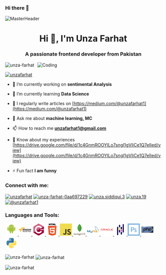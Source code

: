 ### Hi there 👋

![MasterHeader](./C:\Users\PARAS\Downloads.png)
<h1 align="center">Hi 👋, I'm Unza Farhat</h1>
<h3 align="center">A passionate frontend developer from Pakistan</h3>
<image align="right" alt="Coding" width="400" src="https://www.peakpx.com/en/hd-wallpaper-desktop-oqrnl/download/400x400">

<p align="left"> <img src="https://komarev.com/ghpvc/?username=unza-farhat&label=Profile%20views&color=0e75b6&style=flat" alt="unza-farhat" /> </p>

<p align="left"> <a href="https://twitter.com/unzafarhat" target="blank"><img src="https://img.shields.io/twitter/follow/unzafarhat?logo=twitter&style=for-the-badge" alt="unzafarhat" /></a> </p>

- 🔭 I’m currently working on **sentimental Analysis**

- 🌱 I’m currently learning **Data Science**

- 📝 I regularly write articles on [https://medium.com/@unzafarhat1](https://medium.com/@unzafarhat1)

- 💬 Ask me about **machine learning, MC**

- 📫 How to reach me **unzafarhat1@gmail.com**

- 📄 Know about my experiences [https://drive.google.com/file/d/1c4GnmROOYILo7sngl1gVIiCe1Q7eIIed/view](https://drive.google.com/file/d/1c4GnmROOYILo7sngl1gVIiCe1Q7eIIed/view)

- ⚡ Fun fact **I am funny**

<h3 align="left">Connect with me:</h3>
<p align="left">
<a href="https://twitter.com/unzafarhat" target="blank"><img align="center" src="https://raw.githubusercontent.com/rahuldkjain/github-profile-readme-generator/master/src/images/icons/Social/twitter.svg" alt="unzafarhat" height="30" width="40" /></a>
<a href="https://linkedin.com/in/unza-farhat-0aa697229" target="blank"><img align="center" src="https://raw.githubusercontent.com/rahuldkjain/github-profile-readme-generator/master/src/images/icons/Social/linked-in-alt.svg" alt="unza-farhat-0aa697229" height="30" width="40" /></a>
<a href="https://fb.com/unza.siddiqui.3" target="blank"><img align="center" src="https://raw.githubusercontent.com/rahuldkjain/github-profile-readme-generator/master/src/images/icons/Social/facebook.svg" alt="unza.siddiqui.3" height="30" width="40" /></a>
<a href="https://instagram.com/unza.19" target="blank"><img align="center" src="https://raw.githubusercontent.com/rahuldkjain/github-profile-readme-generator/master/src/images/icons/Social/instagram.svg" alt="unza.19" height="30" width="40" /></a>
<a href="https://medium.com/@unzafarhat1" target="blank"><img align="center" src="https://raw.githubusercontent.com/rahuldkjain/github-profile-readme-generator/master/src/images/icons/Social/medium.svg" alt="@unzafarhat1" height="30" width="40" /></a>
</p>

<h3 align="left">Languages and Tools:</h3>
<p align="left"> <a href="https://developer.android.com" target="_blank" rel="noreferrer"> <img src="https://raw.githubusercontent.com/devicons/devicon/master/icons/android/android-original-wordmark.svg" alt="android" width="40" height="40"/> </a> <a href="https://aws.amazon.com" target="_blank" rel="noreferrer"> <img src="https://raw.githubusercontent.com/devicons/devicon/master/icons/amazonwebservices/amazonwebservices-original-wordmark.svg" alt="aws" width="40" height="40"/> </a> <a href="https://www.w3schools.com/cpp/" target="_blank" rel="noreferrer"> <img src="https://raw.githubusercontent.com/devicons/devicon/master/icons/cplusplus/cplusplus-original.svg" alt="cplusplus" width="40" height="40"/> </a> <a href="https://www.w3.org/html/" target="_blank" rel="noreferrer"> <img src="https://raw.githubusercontent.com/devicons/devicon/master/icons/html5/html5-original-wordmark.svg" alt="html5" width="40" height="40"/> </a> <a href="https://developer.mozilla.org/en-US/docs/Web/JavaScript" target="_blank" rel="noreferrer"> <img src="https://raw.githubusercontent.com/devicons/devicon/master/icons/javascript/javascript-original.svg" alt="javascript" width="40" height="40"/> </a> <a href="https://www.mongodb.com/" target="_blank" rel="noreferrer"> <img src="https://raw.githubusercontent.com/devicons/devicon/master/icons/mongodb/mongodb-original-wordmark.svg" alt="mongodb" width="40" height="40"/> </a> <a href="https://www.mysql.com/" target="_blank" rel="noreferrer"> <img src="https://raw.githubusercontent.com/devicons/devicon/master/icons/mysql/mysql-original-wordmark.svg" alt="mysql" width="40" height="40"/> </a> <a href="https://www.oracle.com/" target="_blank" rel="noreferrer"> <img src="https://raw.githubusercontent.com/devicons/devicon/master/icons/oracle/oracle-original.svg" alt="oracle" width="40" height="40"/> </a> <a href="https://pandas.pydata.org/" target="_blank" rel="noreferrer"> <img src="https://raw.githubusercontent.com/devicons/devicon/2ae2a900d2f041da66e950e4d48052658d850630/icons/pandas/pandas-original.svg" alt="pandas" width="40" height="40"/> </a> <a href="https://www.photoshop.com/en" target="_blank" rel="noreferrer"> <img src="https://raw.githubusercontent.com/devicons/devicon/master/icons/photoshop/photoshop-line.svg" alt="photoshop" width="40" height="40"/> </a> <a href="https://www.php.net" target="_blank" rel="noreferrer"> <img src="https://raw.githubusercontent.com/devicons/devicon/master/icons/php/php-original.svg" alt="php" width="40" height="40"/> </a> <a href="https://www.python.org" target="_blank" rel="noreferrer"> <img src="https://raw.githubusercontent.com/devicons/devicon/master/icons/python/python-original.svg" alt="python" width="40" height="40"/> </a> </p>

<p><img align="left" src="https://github-readme-stats.vercel.app/api/top-langs?username=unza-farhat&show_icons=true&locale=en&layout=compact" alt="unza-farhat" /></p>

<p>&nbsp;<img align="center" src="https://github-readme-stats.vercel.app/api?username=unza-farhat&show_icons=true&locale=en" alt="unza-farhat" /></p>

<p><img align="center" src="https://github-readme-streak-stats.herokuapp.com/?user=unza-farhat&" alt="unza-farhat" /></p>
